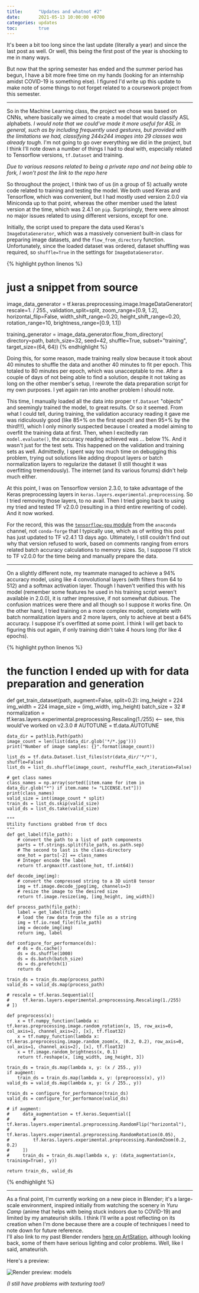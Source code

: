 ```yaml
---
title:      "Updates and whatnot #2"
date:       2021-05-13 10:00:00 +0700
categories: updates
toc:        true
---
```

It's been a bit too long since the last update (literally a year) and since the last post as well.
Or well, this being the first post of the year is shocking to me in many ways.

But now that the spring semester has ended and the summer period has begun, I have a bit more free time on my hands (looking for an internship amidst COVID-19 is something else).
I figured I'd write up this update to make note of some things to not forget related to a coursework project from this semester.

---

So in the Machine Learning class, the project we chose was based on CNNs, where basically we aimed to create a model that would classify ASL alphabets.
_I would note that we could've made it more useful for ASL in general, such as by including frequently used gestures, but provided with the limitations we had, classifying 244x244 images into 29 classes was already tough._
I'm not going to go over everything we did in the project, but I think I'll note down a number of things I had to deal with, especially related to Tensorflow versions, `tf.Dataset` and training.

_Due to various reasons related to being a private repo and not being able to fork, I won't post the link to the repo here_

So throughout the project, I think two of us (in a group of 5) actually wrote code related to training and testing the model.
We both used Keras and Tensorflow, which was convenient, but I had mostly used version 2.0.0 via Miniconda up to that point, whereas the other member used the latest version at the time, which was 2.4.1 on `pip`.
Surprisingly, there were almost no major issues related to using different versions, except for one.

Initially, the script used to prepare the data used Keras's `ImageDataGenerator`, which was a massively convenient built-in class for preparing image datasets, and the `flow_from_directory` function.
Unfortunately, since the loaded dataset was ordered, dataset shuffling was required, so `shuffle=True` in the settings for `ImageDataGenerator`.

{% highlight python linenos %}
# just a snippet from source
image_data_generator = tf.keras.preprocessing.image.ImageDataGenerator(
    rescale=1. / 255.,
    validation_split=split,
    zoom_range=[0.9, 1.2],
    horizontal_flip=False,
    width_shift_range=0.20,
    height_shift_range=0.20,
    rotation_range=10,
    brightness_range=[0.9, 1.1])

training_generator = image_data_generator.flow_from_directory(
    directory=path,
    batch_size=32,
    seed=42,
    shuffle=True,
    subset="training",
    target_size=(64, 64))
{% endhighlight %}

Doing this, for some reason, made training really slow because it took about 40 minutes to shuffle the data and another 40 minutes to fit per epoch. This totaled to 80 minutes per epoch, which was unacceptable to me.
After a couple of days of not being able to find a solution, despite it not taking as long on the other member's setup, I rewrote the data preparation script for my own purposes.
I yet again ran into another problem I should note.

This time, I manually loaded all the data into proper `tf.Dataset` "objects" and seemingly trained the model, to great results. Or so it seemed.
From what I could tell, during training, the validation accuracy reading it gave me was ridiculously good (like 85+% on the first epoch! and then 95+% by the third!!!), which I only minorly suspected because I created a model aiming to overfit the training data at first.
Then, when I excitedly ran `model.evaluate()`, the accuracy reading achieved was ... below 1%. And it wasn't just for the test sets. This happened on the validation and training sets as well.
Admittedly, I spent way too much time on debugging this problem, trying out solutions like adding dropout layers or batch normalization layers to regularize the dataset (I still thought it was overfitting tremendously).
The internet (and its various forums) didn't help much either.

At this point, I was on Tensorflow version 2.3.0, to take advantage of the Keras preprocessing layers in `keras.layers.experimental.preprocessing`.
So I tried removing those layers, to no avail. Then I tried going back to using my tried and tested TF v2.0.0 (resulting in a third entire rewriting of code).
And it now worked.

For the record, this was the [`tensorflow-gpu` module](https://anaconda.org/anaconda/tensorflow-gpu) from the `anaconda` channel, not `conda-forge` that I typically use, which as of writing this post has just updated to TF v2.4.1 13 days ago.
Ultimately, I still couldn't find out why that version refused to work, based on comments ranging from errors related batch accuracy calculations to memory sizes.
So, I suppose I'll stick to TF v2.0.0 for the time being and manually prepare the data.

---

On a slightly different note, my teammate managed to achieve a 94% accuracy model, using like 4 convolutional layers (with filters from 64 to 512) and a softmax activation layer.
Though I haven't verified this with his model (remember some features he used in his training script weren't available in 2.0.0), it is rather impressive, if not somewhat dubious. The confusion matrices were there and all though so I suppose it works fine.
On the other hand, I tried training on a more complex model, complete with batch normalization layers and 2 more layers, only to achieve at best a 64% accuracy. I suppose it's overfitted at some point.
I think I will get back to figuring this out again, if only training didn't take 4 hours long (for like 4 epochs).

{% highlight python linenos %}
# the function I ended up with for data preparation and generation
def get_train_dataset(path, augment=False, split=0.2):
    img_height = 224
    img_width = 224
    image_size = (img_width, img_height)
    batch_size = 32
    # normalization = tf.keras.layers.experimental.preprocessing.Rescaling(1./255)      <-- see, this would've worked on v2.3.0
    # AUTOTUNE = tf.data.AUTOTUNE

    data_dir = pathlib.Path(path)
    image_count = len(list(data_dir.glob('*/*.jpg')))
    print("Number of image samples: {}".format(image_count))

    list_ds = tf.data.Dataset.list_files(str(data_dir/'*/*'), shuffle=False)
    list_ds = list_ds.shuffle(image_count, reshuffle_each_iteration=False)

    # get class names
    class_names = np.array(sorted([item.name for item in data_dir.glob("*") if item.name != "LICENSE.txt"]))
    print(class_names)
    valid_size = int(image_count * split)
    train_ds = list_ds.skip(valid_size)
    valid_ds = list_ds.take(valid_size)

    """
    Utility functions grabbed from tf docs
    """
    def get_label(file_path):
        # convert the path to a list of path components
        parts = tf.strings.split(file_path, os.path.sep)
        # The second to last is the class-directory
        one_hot = parts[-2] == class_names
        # Integer encode the label
        return tf.argmax(tf.cast(one_hot, tf.int64))

    def decode_img(img):
        # convert the compressed string to a 3D uint8 tensor
        img = tf.image.decode_jpeg(img, channels=3)
        # resize the image to the desired size
        return tf.image.resize(img, [img_height, img_width])

    def process_path(file_path):
        label = get_label(file_path)
        # load the raw data from the file as a string
        img = tf.io.read_file(file_path)
        img = decode_img(img)
        return img, label

    def configure_for_performance(ds):
        # ds = ds.cache()
        ds = ds.shuffle(1000)
        ds = ds.batch(batch_size)
        ds = ds.prefetch(1)
        return ds

    train_ds = train_ds.map(process_path)
    valid_ds = valid_ds.map(process_path)

    # rescale = tf.keras.Sequential([
    #     tf.keras.layers.experimental.preprocessing.Rescaling(1./255)
    # ])

    def preprocess(x):
        x = tf.numpy_function(lambda x: tf.keras.preprocessing.image.random_rotation(x, 15, row_axis=0, col_axis=1, channel_axis=2), [x], tf.float32)
        x = tf.numpy_function(lambda x: tf.keras.preprocessing.image.random_zoom(x, (0.2, 0.2), row_axis=0, col_axis=1, channel_axis=2), [x], tf.float32)
        x = tf.image.random_brightness(x, 0.1)
        return tf.reshape(x, [img_width, img_height, 3])

    train_ds = train_ds.map(lambda x, y: (x / 255., y))
    if augment:
        train_ds = train_ds.map(lambda x, y: (preprocess(x), y))
    valid_ds = valid_ds.map(lambda x, y: (x / 255., y))

    train_ds = configure_for_performance(train_ds)
    valid_ds = configure_for_performance(valid_ds)

    # if augment:
    #     data_augmentation = tf.keras.Sequential([
    #         # tf.keras.layers.experimental.preprocessing.RandomFlip("horizontal"),
    #         tf.keras.layers.experimental.preprocessing.RandomRotation(0.05),
    #         tf.keras.layers.experimental.preprocessing.RandomZoom(0.2, 0.2)
    #     ])
    #     train_ds = train_ds.map(lambda x, y: (data_augmentation(x, training=True), y))

    return train_ds, valid_ds
{% endhighlight %}

---

As a final point, I'm currently working on a new piece in Blender; it's a large-scale environment, inspired initially from watching the scenery in _Yuru Camp_ (anime that helps with being stuck indoors due to COVID-19) and limited by my amateurish skills.
I think I'll write a post reflecting on its creation when I'm done because there are a couple of techniques I need to note down for future reference.  
I'll also link to my past Blender renders [here on ArtStation](https://www.artstation.com/keptsecret1), although looking back, some of them have serious lighting and color problems.
Well, like I said, amateurish.

Here's a preview:

![Render preview: models](/assets/images/20210513-update2-blender.png)

_(I still have problems with texturing too!)_
